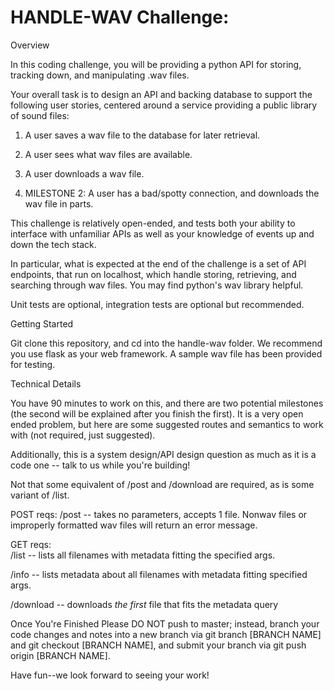 # HANDLE-WAV Challenge:

Overview


In this coding challenge, you will be providing a python API for storing, tracking down, and manipulating .wav files.

Your overall task is to design an API and backing database to support the following user stories, centered around a service providing a public library of sound files:

1)  A user saves a wav file to the database for later retrieval.

2)  A user sees what wav files are available.

3) A user downloads a wav file.

4)  MILESTONE 2:  A user has a bad/spotty connection, and downloads the wav file in parts.

This challenge is relatively open-ended,
and tests both your ability to interface with unfamiliar APIs as well as your knowledge of events up and down the tech stack.

In particular, what is expected at the end of the challenge is a set of API endpoints, that run on localhost, which handle storing, retrieving, and searching through wav files.  You may find python's wav library helpful.

Unit tests are optional, integration tests are optional but recommended. 


Getting Started


Git clone this repository, and cd into the handle-wav folder.  We recommend you use flask as your web framework.  A sample wav file has been provided for testing.

Technical Details


You have 90 minutes to work on this, and there are two potential milestones (the second will be explained after you finish the first). It is a very open ended problem, but here are some suggested routes and semantics to work with (not required, just suggested). 

Additionally, this is a system design/API design question as much as it is a code one -- talk to us while you're building!

Not that some equivalent of /post and /download are required, as is some variant of /list.  

POST reqs:
/post -- takes no parameters, accepts 1 file.  Nonwav files or improperly formatted wav files will return an error message.


GET reqs:  
/list -- lists all filenames with metadata fitting the specified args.

/info -- lists metadata about all filenames with metadata fitting specified args.

/download -- downloads *the first* file that fits the metadata query

Once You're Finished
Please DO NOT push to master; instead, branch your code changes and notes into a new branch via git branch [BRANCH NAME] and git checkout [BRANCH NAME], and submit your branch via git push origin [BRANCH NAME].

Have fun--we look forward to seeing your work!




